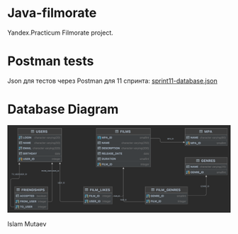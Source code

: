 # Java-filmorate
Yandex.Practicum Filmorate project.

# Postman tests

Json для тестов через Postman для 11 спринта: 
[sprint11-database.json](sprint11-database.json)

# Database Diagram
![Database_Diagram.png](src/main/resources/Database_Diagram.png)

Islam Mutaev
